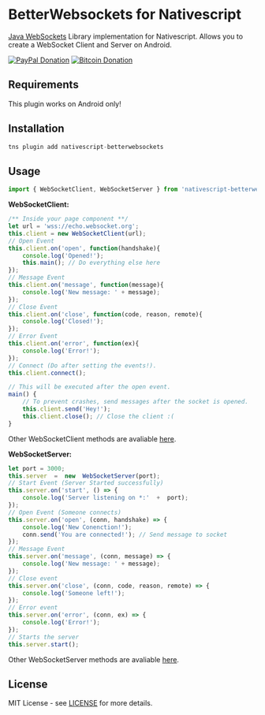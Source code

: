 
#  BetterWebsockets for Nativescript

[Java WebSockets](https://github.com/TooTallNate/Java-WebSocket) Library implementation for Nativescript. Allows you to create a WebSocket Client and Server on Android.

[![PayPal Donation](https://img.shields.io/badge/Donate-PayPal-brightgreen.svg)](https://www.paypal.me/JCAguilera) [![Bitcoin Donation](https://img.shields.io/badge/Donate-Bitcoin-orange.svg)](https://juankyapps.com/bitcoin)

## Requirements
  
This plugin works on Android only!

## Installation

```javascript
tns plugin add nativescript-betterwebsockets
```
## Usage
```javascript
import { WebSocketClient, WebSocketServer } from 'nativescript-betterwebsockets';  
```
**WebSocketClient:**
```javascript
/** Inside your page component **/
let url = 'wss://echo.websocket.org';
this.client = new WebSocketClient(url);
// Open Event
this.client.on('open', function(handshake){
    console.log('Opened!');
    this.main(); // Do everything else here
});
// Message Event
this.client.on('message', function(message){ 
    console.log('New message: ' + message);
});
// Close Event
this.client.on('close', function(code, reason, remote){
    console.log('Closed!');
});
// Error Event
this.client.on('error', function(ex){
    console.log('Error!');
});
// Connect (Do after setting the events!).
this.client.connect();
```
```javascript
// This will be executed after the open event.
main() {
    // To prevent crashes, send messages after the socket is opened.
    this.client.send('Hey!');
    this.client.close(); // Close the client :(
}
```
Other WebSocketClient methods are avaliable [here](https://static.javadoc.io/org.java-websocket/Java-WebSocket/1.3.9/org/java_websocket/client/WebSocketClient.html).

**WebSocketServer:**
```javascript
let port = 3000;
this.server  =  new  WebSocketServer(port);
// Start Event (Server Started successfully)
this.server.on('start', () => {
    console.log('Server listening on *:'  +  port);
});
// Open Event (Someone connects)
this.server.on('open', (conn, handshake) => {
    console.log('New Conenction!');
    conn.send('You are connected!'); // Send message to socket
});
// Message Event
this.server.on('message', (conn, message) => {
    console.log('New message: ' + message);
});
// Close event
this.server.on('close', (conn, code, reason, remote) => {
    console.log('Someone left!');
});
// Error event
this.server.on('error', (conn, ex) => {
    console.log('Error!');
});
// Starts the server
this.server.start();
```
Other WebSocketServer methods are avaliable [here](https://static.javadoc.io/org.java-websocket/Java-WebSocket/1.3.9/org/java_websocket/server/WebSocketServer.html).
## License

MIT License - see [LICENSE](LICENSE) for more details.
